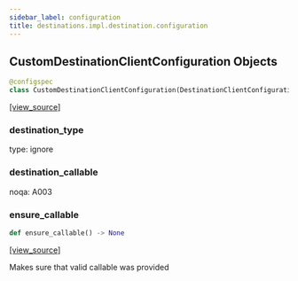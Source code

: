 ```yaml
---
sidebar_label: configuration
title: destinations.impl.destination.configuration
---
```


## CustomDestinationClientConfiguration Objects

```python
@configspec
class CustomDestinationClientConfiguration(DestinationClientConfiguration)
```

[[view_source]](https://github.com/dlt-hub/dlt/blob/9857029af018a582dd24da4070562f58bb7e9fc5/dlt/destinations/impl/destination/configuration.py#L22)

### destination\_type

type: ignore

### destination\_callable

noqa: A003

### ensure\_callable

```python
def ensure_callable() -> None
```

[[view_source]](https://github.com/dlt-hub/dlt/blob/9857029af018a582dd24da4070562f58bb7e9fc5/dlt/destinations/impl/destination/configuration.py#L30)

Makes sure that valid callable was provided

